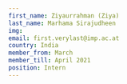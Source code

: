 ```yaml
---
first_name: Ziyaurrahman (Ziya)
last_name: Marhama Sirajudheen
img: 
email: first.verylast@imp.ac.at
country: India
member_from: March
member_till: April 2021
position: Intern
---
```

